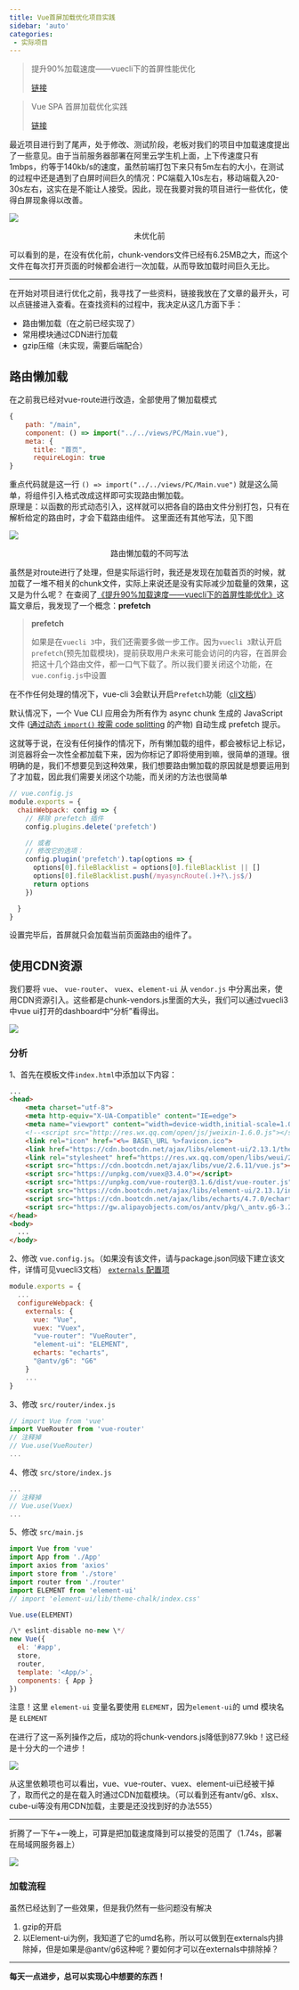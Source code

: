 ```yaml
---
title: Vue首屏加载优化项目实践
sidebar: 'auto'
categories:
 - 实际项目
---
```

> 提升90%加载速度——vuecli下的首屏性能优化
> 
> [链接](https://segmentfault.com/a/1190000019499007)

> Vue SPA 首屏加载优化实践
> 
> [链接](https://juejin.im/post/5a291092518825293b50366d)

最近项目进行到了尾声，处于修改、测试阶段，老板对我们的项目中加载速度提出了一些意见。由于当前服务器部署在阿里云学生机上面，上下传速度只有1mbps，约等于140kb/s的速度，虽然前端打包下来只有5m左右的大小，在测试的过程中还是遇到了白屏时间巨久的情况：PC端载入10s左右，移动端载入20-30s左右，这实在是不能让人接受。因此，现在我要对我的项目进行一些优化，使得白屏现象得以改善。

![](./img/image.png)

<p style="text-align: center;">未优化前</p> 

可以看到的是，在没有优化前，chunk-vendors文件已经有6.25MB之大，而这个文件在每次打开页面的时候都会进行一次加载，从而导致加载时间巨久无比。

* * *

在开始对项目进行优化之前，我寻找了一些资料，链接我放在了文章的最开头，可以点链接进入查看。在查找资料的过程中，我决定从这几方面下手：

*   路由懒加载（在之前已经实现了）
*   常用模块通过CDN进行加载
*   gzip压缩（未实现，需要后端配合）

## 路由懒加载 

在之前我已经对vue-route进行改造，全部使用了懒加载模式

```js
{
    path: "/main",
    component: () => import("../../views/PC/Main.vue"),
    meta: {
      title: "首页",
      requireLogin: true
}
```

重点代码就是这一行 
`() => import("../../views/PC/Main.vue")`
就是这么简单，将组件引入格式改成这样即可实现路由懒加载。  
原理是：以函数的形式动态引入，这样就可以把各自的路由文件分别打包，只有在解析给定的路由时，才会下载路由组件。 
这里面还有其他写法，见下图

![](./img/image-5.png)

<p style="text-align: center;">路由懒加载的不同写法</p> 

虽然是对route进行了处理，但是实际运行时，我还是发现在加载首页的时候，就加载了一堆不相关的chunk文件，实际上来说还是没有实际减少加载量的效果，这又是为什么呢？ 
在查阅了[《提升90%加载速度——vuecli下的首屏性能优化》](https://segmentfault.com/a/1190000019499007)这篇文章后，我发现了一个概念：**prefetch**

> **prefetch**
> 
> 如果是在`vuecli 3`中，我们还需要多做一步工作。因为`vuecli 3`默认开启`prefetch`(预先加载模块)，提前获取用户未来可能会访问的内容，在首屏会把这十几个路由文件，都一口气下载了。所以我们要关闭这个功能，在`vue.config.js`中设置

在不作任何处理的情况下，vue-cli 3会默认开启`Prefetch`功能（[cli文档](https://cli.vuejs.org/zh/guide/html-and-static-assets.html#prefetch)）

默认情况下，一个 Vue CLI 应用会为所有作为 async chunk 生成的 JavaScript 文件 ([通过动态 `import()` 按需 code splitting](https://webpack.js.org/guides/code-splitting/#dynamic-imports) 的产物) 自动生成 prefetch 提示。

这就等于说，在没有任何操作的情况下，所有懒加载的组件，都会被标记上[<link rel="prefetch">](https://developer.mozilla.org/en-US/docs/Web/HTTP/Link_prefetching_FAQ)标记，浏览器将会一次性全都加载下来，因为你标记了即将使用到嘛，很简单的道理。很明确的是，我们不想要见到这种效果，我们想要路由懒加载的原因就是想要运用到了才加载，因此我们需要关闭这个功能，而关闭的方法也很简单

```js
// vue.config.js
module.exports = {
  chainWebpack: config => {
    // 移除 prefetch 插件
    config.plugins.delete('prefetch')

    // 或者
    // 修改它的选项：
    config.plugin('prefetch').tap(options => {
      options[0].fileBlacklist = options[0].fileBlacklist || []
      options[0].fileBlacklist.push(/myasyncRoute(.)+?\.js$/)
      return options
    })

  }
}
```

设置完毕后，首屏就只会加载当前页面路由的组件了。

## 使用CDN资源 

我们要将 `vue`、 `vue-router`、 `vuex`、`element-ui` 从 `vendor.js` 中分离出来，使用CDN资源引入。这些都是chunk-vendors.js里面的大头，我们可以通过vuecli3中vue ui打开的dashboard中“分析”看得出。

![](./img/image-1.png)

### 分析

1、首先在模板文件`index.html`中添加以下内容：

```html
...
<head>
    <meta charset="utf-8">
    <meta http-equiv="X-UA-Compatible" content="IE=edge">
    <meta name="viewport" content="width=device-width,initial-scale=1.0,user-scalable=no">
    <!--<script src="http://res.wx.qq.com/open/js/jweixin-1.6.0.js"></script>-->
    <link rel="icon" href="<%= BASE\_URL %>favicon.ico">
    <link href="https://cdn.bootcdn.net/ajax/libs/element-ui/2.13.1/theme-chalk/index.css" rel="stylesheet">
    <link rel="stylesheet" href="https://res.wx.qq.com/open/libs/weui/2.3.0/weui.min.css">
    <script src="https://cdn.bootcdn.net/ajax/libs/vue/2.6.11/vue.js"></script>
    <script src="https://unpkg.com/vuex@3.4.0"></script>
    <script src="https://unpkg.com/vue-router@3.1.6/dist/vue-router.js"></script>
    <script src="https://cdn.bootcdn.net/ajax/libs/element-ui/2.13.1/index.js"></script>
    <script src="https://cdn.bootcdn.net/ajax/libs/echarts/4.7.0/echarts.min.js"></script>
    <script src="https://gw.alipayobjects.com/os/antv/pkg/\_antv.g6-3.2.8/build/g6.js"></script>
</head>
<body>
  ...
</body>
```

2、修改 `vue.config.js`。（如果没有该文件，请与package.json同级下建立该文件，详情可见vuecli3文档） [`externals` 配置项](https://webpack.docschina.org/configuration/externals/)

```js
module.exports = {
  ...
  configureWebpack: {
    externals: {
      vue: "Vue",
      vuex: "Vuex",
      "vue-router": "VueRouter",
      "element-ui": "ELEMENT",
      echarts: "echarts",
      "@antv/g6": "G6"
    }
    ...
}
```

3、修改 `src/router/index.js`

```js
// import Vue from 'vue'
import VueRouter from 'vue-router'
// 注释掉
// Vue.use(VueRouter)
...
```

4、修改 `src/store/index.js`

```js
...
// 注释掉
// Vue.use(Vuex)
...
```

5、修改 `src/main.js`

```js
import Vue from 'vue'
import App from './App'
import axios from 'axios'
import store from './store'
import router from './router'
import ELEMENT from 'element-ui'
// import 'element-ui/lib/theme-chalk/index.css'

Vue.use(ELEMENT)

/\* eslint-disable no-new \*/
new Vue({
  el: '#app',
  store,
  router,
  template: '<App/>',
  components: { App }
})
```

注意！这里 `element-ui` 变量名要使用 `ELEMENT`，因为`element-ui`的 umd 模块名是 `ELEMENT`

在进行了这一系列操作之后，成功的将chunk-vendors.js降低到877.9kb！这已经是十分大的一个进步！

![](./img/image-2.png)

从这里依赖项也可以看出，vue、vue-router、vuex、element-ui已经被干掉了，取而代之的是在载入时通过CDN加载模块。（可以看到还有antv/g6、xlsx、cube-ui等没有用CDN加载，主要是还没找到好的办法555）

* * *

折腾了一下午+一晚上，可算是把加载速度降到可以接受的范围了（1.74s，部署在局域网服务器上）

![](./img/image-3.png)

### 加载流程

虽然已经达到了一些效果，但是我仍然有一些问题没有解决

1.  gzip的开启
2.  以Element-ui为例，我知道了它的umd名称，所以可以做到在externals内排除掉，但是如果是@antv/g6这种呢？要如何才可以在externals中排除掉？

* * *

**每天一点进步，总可以实现心中想要的东西！**